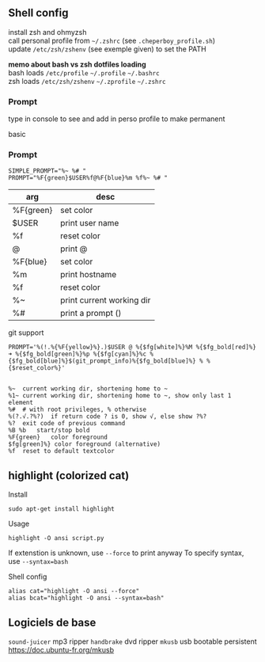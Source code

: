 ## Shell config

install zsh and ohmyzsh  
call personal profile from `~/.zshrc` (see `.cheperboy_profile.sh`)  
update `/etc/zsh/zshenv` (see exemple given) to set the PATH   

**memo about bash vs zsh dotfiles loading**  
bash loads `/etc/profile` `~/.profile` `~/.bashrc`  
zsh loads `/etc/zsh/zshenv` `~/.zprofile` `~/.zshrc`  

### Prompt

type in console to see and add in perso profile to make permanent 

basic

### Prompt


	SIMPLE_PROMPT="%~ %# "
	PROMPT="%F{green}$USER%f@%F{blue}%m %f%~ %# "

| arg | desc | 
| --- | ---- | 
| %F{green} | set color |
| $USER | print user name |
| %f | reset color |
| @ | print @ |
| %F{blue} | set color | 
| %m | print hostname  |
| %f | reset color |
| %~ | print current working dir |
| %# | print a prompt () |


git support
 
	PROMPT='%(!.%{%F{yellow}%}.)$USER @ %{$fg[white]%}%M %{$fg_bold[red]%}➜ %{$fg_bold[green]%}%p %{$fg[cyan]%}%c %{$fg_bold[blue]%}$(git_prompt_info)%{$fg_bold[blue]%} % %{$reset_color%}'


	%~	current working dir, shortening home to ~
	%1~	current working dir, shortening home to ~, show only last 1 element
	%#	# with root privileges, % otherwise
	%(?.√.?%?)	if return code ? is 0, show √, else show ?%?
	%?	exit code of previous command
	%B %b	start/stop bold
	%F{green}	color foreground
	$fg[green]%} color foreground (alternative)
	%f	reset to default textcolor


## highlight (colorized cat)

Install

	sudo apt-get install highlight

Usage

	highlight -O ansi script.py

If extenstion is unknown, use `--force` to print anyway
To specify syntax, use `--syntax=bash`

Shell config

	alias cat="highlight -O ansi --force"
	alias bcat="highlight -O ansi --syntax=bash"


## Logiciels de base
`sound-juicer` mp3 ripper
`handbrake` dvd ripper
`mkusb` usb bootable persistent https://doc.ubuntu-fr.org/mkusb

